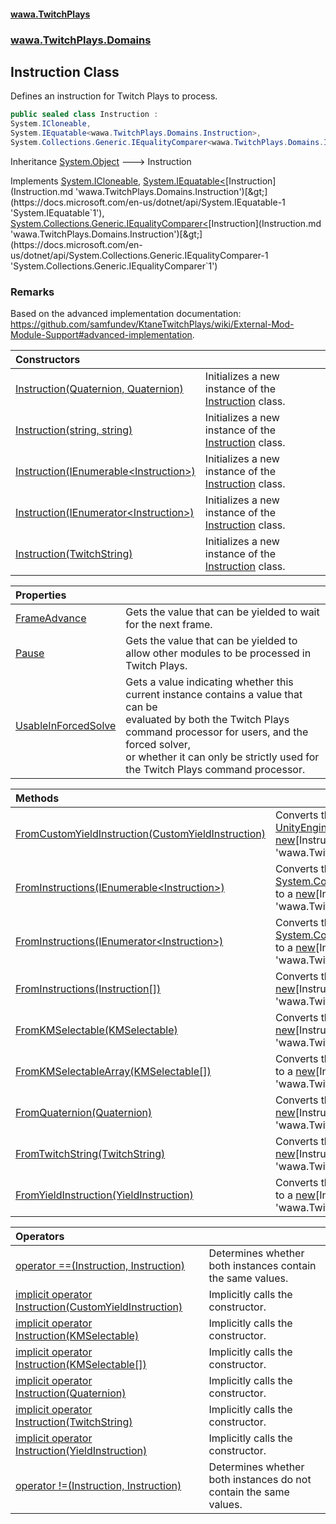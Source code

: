 #### [wawa.TwitchPlays](index.md 'index')
### [wawa.TwitchPlays.Domains](wawa.TwitchPlays.Domains.md 'wawa.TwitchPlays.Domains')

## Instruction Class

Defines an instruction for Twitch Plays to process.

```csharp
public sealed class Instruction :
System.ICloneable,
System.IEquatable<wawa.TwitchPlays.Domains.Instruction>,
System.Collections.Generic.IEqualityComparer<wawa.TwitchPlays.Domains.Instruction>
```

Inheritance [System.Object](https://docs.microsoft.com/en-us/dotnet/api/System.Object 'System.Object') &#129106; Instruction

Implements [System.ICloneable](https://docs.microsoft.com/en-us/dotnet/api/System.ICloneable 'System.ICloneable'), [System.IEquatable&lt;](https://docs.microsoft.com/en-us/dotnet/api/System.IEquatable-1 'System.IEquatable`1')[Instruction](Instruction.md 'wawa.TwitchPlays.Domains.Instruction')[&gt;](https://docs.microsoft.com/en-us/dotnet/api/System.IEquatable-1 'System.IEquatable`1'), [System.Collections.Generic.IEqualityComparer&lt;](https://docs.microsoft.com/en-us/dotnet/api/System.Collections.Generic.IEqualityComparer-1 'System.Collections.Generic.IEqualityComparer`1')[Instruction](Instruction.md 'wawa.TwitchPlays.Domains.Instruction')[&gt;](https://docs.microsoft.com/en-us/dotnet/api/System.Collections.Generic.IEqualityComparer-1 'System.Collections.Generic.IEqualityComparer`1')

### Remarks
  
Based on the advanced implementation documentation:  
https://github.com/samfundev/KtaneTwitchPlays/wiki/External-Mod-Module-Support#advanced-implementation.

| Constructors | |
| :--- | :--- |
| [Instruction(Quaternion, Quaternion)](Instruction..ctor(Quaternion,Quaternion).md 'wawa.TwitchPlays.Domains.Instruction.Instruction(Quaternion, Quaternion)') | Initializes a new instance of the [Instruction](Instruction.md 'wawa.TwitchPlays.Domains.Instruction') class. |
| [Instruction(string, string)](Instruction..ctor(string,string).md 'wawa.TwitchPlays.Domains.Instruction.Instruction(string, string)') | Initializes a new instance of the [Instruction](Instruction.md 'wawa.TwitchPlays.Domains.Instruction') class. |
| [Instruction(IEnumerable&lt;Instruction&gt;)](Instruction..ctor(IEnumerable{Instruction}).md 'wawa.TwitchPlays.Domains.Instruction.Instruction(System.Collections.Generic.IEnumerable<wawa.TwitchPlays.Domains.Instruction>)') | Initializes a new instance of the [Instruction](Instruction.md 'wawa.TwitchPlays.Domains.Instruction') class. |
| [Instruction(IEnumerator&lt;Instruction&gt;)](Instruction..ctor(IEnumerator{Instruction}).md 'wawa.TwitchPlays.Domains.Instruction.Instruction(System.Collections.Generic.IEnumerator<wawa.TwitchPlays.Domains.Instruction>)') | Initializes a new instance of the [Instruction](Instruction.md 'wawa.TwitchPlays.Domains.Instruction') class. |
| [Instruction(TwitchString)](Instruction..ctor(TwitchString).md 'wawa.TwitchPlays.Domains.Instruction.Instruction(wawa.TwitchPlays.Domains.TwitchString)') | Initializes a new instance of the [Instruction](Instruction.md 'wawa.TwitchPlays.Domains.Instruction') class. |

| Properties | |
| :--- | :--- |
| [FrameAdvance](Instruction.FrameAdvance.md 'wawa.TwitchPlays.Domains.Instruction.FrameAdvance') | Gets the value that can be yielded to wait for the next frame. |
| [Pause](Instruction.Pause.md 'wawa.TwitchPlays.Domains.Instruction.Pause') | Gets the value that can be yielded to allow other modules to be processed in Twitch Plays. |
| [UsableInForcedSolve](Instruction.UsableInForcedSolve.md 'wawa.TwitchPlays.Domains.Instruction.UsableInForcedSolve') | Gets a value indicating whether this current instance contains a value that can be<br/>evaluated by both the Twitch Plays command processor for users, and the forced solver,<br/>or whether it can only be strictly used for the Twitch Plays command processor. |

| Methods | |
| :--- | :--- |
| [FromCustomYieldInstruction(CustomYieldInstruction)](Instruction.FromCustomYieldInstruction(CustomYieldInstruction).md 'wawa.TwitchPlays.Domains.Instruction.FromCustomYieldInstruction(CustomYieldInstruction)') | Converts the [UnityEngine.CustomYieldInstruction](https://docs.microsoft.com/en-us/dotnet/api/UnityEngine.CustomYieldInstruction 'UnityEngine.CustomYieldInstruction') to a [new](https://docs.microsoft.com/en-us/dotnet/csharp/language-reference/keywords/new 'https://docs.microsoft.com/en-us/dotnet/csharp/language-reference/keywords/new')[Instruction](Instruction.md 'wawa.TwitchPlays.Domains.Instruction'). |
| [FromInstructions(IEnumerable&lt;Instruction&gt;)](Instruction.FromInstructions(IEnumerable{Instruction}).md 'wawa.TwitchPlays.Domains.Instruction.FromInstructions(System.Collections.Generic.IEnumerable<wawa.TwitchPlays.Domains.Instruction>)') | Converts the [System.Collections.Generic.IEnumerable&lt;&gt;](https://docs.microsoft.com/en-us/dotnet/api/System.Collections.Generic.IEnumerable-1 'System.Collections.Generic.IEnumerable`1') to a [new](https://docs.microsoft.com/en-us/dotnet/csharp/language-reference/keywords/new 'https://docs.microsoft.com/en-us/dotnet/csharp/language-reference/keywords/new')[Instruction](Instruction.md 'wawa.TwitchPlays.Domains.Instruction'). |
| [FromInstructions(IEnumerator&lt;Instruction&gt;)](Instruction.FromInstructions(IEnumerator{Instruction}).md 'wawa.TwitchPlays.Domains.Instruction.FromInstructions(System.Collections.Generic.IEnumerator<wawa.TwitchPlays.Domains.Instruction>)') | Converts the [System.Collections.Generic.IEnumerator&lt;&gt;](https://docs.microsoft.com/en-us/dotnet/api/System.Collections.Generic.IEnumerator-1 'System.Collections.Generic.IEnumerator`1') to a [new](https://docs.microsoft.com/en-us/dotnet/csharp/language-reference/keywords/new 'https://docs.microsoft.com/en-us/dotnet/csharp/language-reference/keywords/new')[Instruction](Instruction.md 'wawa.TwitchPlays.Domains.Instruction'). |
| [FromInstructions(Instruction[])](Instruction.FromInstructions(Instruction[]).md 'wawa.TwitchPlays.Domains.Instruction.FromInstructions(wawa.TwitchPlays.Domains.Instruction[])') | Converts the [System.Array](https://docs.microsoft.com/en-us/dotnet/api/System.Array 'System.Array') to a [new](https://docs.microsoft.com/en-us/dotnet/csharp/language-reference/keywords/new 'https://docs.microsoft.com/en-us/dotnet/csharp/language-reference/keywords/new')[Instruction](Instruction.md 'wawa.TwitchPlays.Domains.Instruction'). |
| [FromKMSelectable(KMSelectable)](Instruction.FromKMSelectable(KMSelectable).md 'wawa.TwitchPlays.Domains.Instruction.FromKMSelectable(KMSelectable)') | Converts the [KMSelectable](https://docs.microsoft.com/en-us/dotnet/api/KMSelectable 'KMSelectable') to a [new](https://docs.microsoft.com/en-us/dotnet/csharp/language-reference/keywords/new 'https://docs.microsoft.com/en-us/dotnet/csharp/language-reference/keywords/new')[Instruction](Instruction.md 'wawa.TwitchPlays.Domains.Instruction'). |
| [FromKMSelectableArray(KMSelectable[])](Instruction.FromKMSelectableArray(KMSelectable[]).md 'wawa.TwitchPlays.Domains.Instruction.FromKMSelectableArray(KMSelectable[])') | Converts the [KMSelectable](https://docs.microsoft.com/en-us/dotnet/api/KMSelectable 'KMSelectable')[System.Array](https://docs.microsoft.com/en-us/dotnet/api/System.Array 'System.Array')<br/>to a [new](https://docs.microsoft.com/en-us/dotnet/csharp/language-reference/keywords/new 'https://docs.microsoft.com/en-us/dotnet/csharp/language-reference/keywords/new')[Instruction](Instruction.md 'wawa.TwitchPlays.Domains.Instruction'). |
| [FromQuaternion(Quaternion)](Instruction.FromQuaternion(Quaternion).md 'wawa.TwitchPlays.Domains.Instruction.FromQuaternion(Quaternion)') | Converts the [UnityEngine.Quaternion](https://docs.microsoft.com/en-us/dotnet/api/UnityEngine.Quaternion 'UnityEngine.Quaternion') to a [new](https://docs.microsoft.com/en-us/dotnet/csharp/language-reference/keywords/new 'https://docs.microsoft.com/en-us/dotnet/csharp/language-reference/keywords/new')[Instruction](Instruction.md 'wawa.TwitchPlays.Domains.Instruction'). |
| [FromTwitchString(TwitchString)](Instruction.FromTwitchString(TwitchString).md 'wawa.TwitchPlays.Domains.Instruction.FromTwitchString(wawa.TwitchPlays.Domains.TwitchString)') | Converts the [TwitchString](TwitchString.md 'wawa.TwitchPlays.Domains.TwitchString') to a [new](https://docs.microsoft.com/en-us/dotnet/csharp/language-reference/keywords/new 'https://docs.microsoft.com/en-us/dotnet/csharp/language-reference/keywords/new')[Instruction](Instruction.md 'wawa.TwitchPlays.Domains.Instruction'). |
| [FromYieldInstruction(YieldInstruction)](Instruction.FromYieldInstruction(YieldInstruction).md 'wawa.TwitchPlays.Domains.Instruction.FromYieldInstruction(YieldInstruction)') | Converts the [UnityEngine.YieldInstruction](https://docs.microsoft.com/en-us/dotnet/api/UnityEngine.YieldInstruction 'UnityEngine.YieldInstruction') to a [new](https://docs.microsoft.com/en-us/dotnet/csharp/language-reference/keywords/new 'https://docs.microsoft.com/en-us/dotnet/csharp/language-reference/keywords/new')[Instruction](Instruction.md 'wawa.TwitchPlays.Domains.Instruction'). |

| Operators | |
| :--- | :--- |
| [operator ==(Instruction, Instruction)](Instruction.op_Equality(Instruction,Instruction).md 'wawa.TwitchPlays.Domains.Instruction.op_Equality(wawa.TwitchPlays.Domains.Instruction, wawa.TwitchPlays.Domains.Instruction)') | Determines whether both instances contain the same values. |
| [implicit operator Instruction(CustomYieldInstruction)](Instruction.Instruction(CustomYieldInstruction).md 'wawa.TwitchPlays.Domains.Instruction.op_Implicit wawa.TwitchPlays.Domains.Instruction(CustomYieldInstruction)') | Implicitly calls the constructor. |
| [implicit operator Instruction(KMSelectable)](Instruction.Instruction(KMSelectable).md 'wawa.TwitchPlays.Domains.Instruction.op_Implicit wawa.TwitchPlays.Domains.Instruction(KMSelectable)') | Implicitly calls the constructor. |
| [implicit operator Instruction(KMSelectable[])](Instruction.Instruction(KMSelectable[]).md 'wawa.TwitchPlays.Domains.Instruction.op_Implicit wawa.TwitchPlays.Domains.Instruction(KMSelectable[])') | Implicitly calls the constructor. |
| [implicit operator Instruction(Quaternion)](Instruction.Instruction(Quaternion).md 'wawa.TwitchPlays.Domains.Instruction.op_Implicit wawa.TwitchPlays.Domains.Instruction(Quaternion)') | Implicitly calls the constructor. |
| [implicit operator Instruction(TwitchString)](Instruction.Instruction(TwitchString).md 'wawa.TwitchPlays.Domains.Instruction.op_Implicit wawa.TwitchPlays.Domains.Instruction(wawa.TwitchPlays.Domains.TwitchString)') | Implicitly calls the constructor. |
| [implicit operator Instruction(YieldInstruction)](Instruction.Instruction(YieldInstruction).md 'wawa.TwitchPlays.Domains.Instruction.op_Implicit wawa.TwitchPlays.Domains.Instruction(YieldInstruction)') | Implicitly calls the constructor. |
| [operator !=(Instruction, Instruction)](Instruction.op_Inequality(Instruction,Instruction).md 'wawa.TwitchPlays.Domains.Instruction.op_Inequality(wawa.TwitchPlays.Domains.Instruction, wawa.TwitchPlays.Domains.Instruction)') | Determines whether both instances do not contain the same values. |
